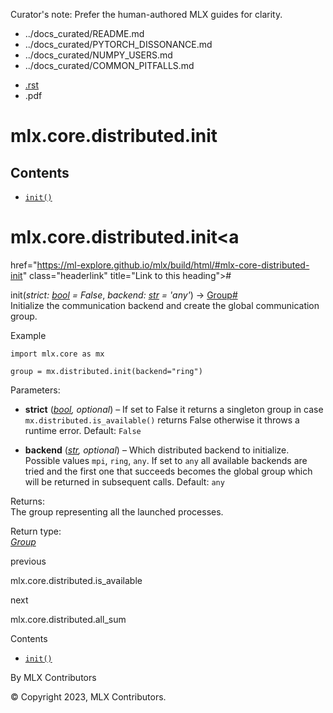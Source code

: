 Curator's note: Prefer the human-authored MLX guides for clarity.
- ../docs_curated/README.md
- ../docs_curated/PYTORCH_DISSONANCE.md
- ../docs_curated/NUMPY_USERS.md
- ../docs_curated/COMMON_PITFALLS.md


<div id="main-content" class="bd-main" role="main">

<div class="sbt-scroll-pixel-helper">

</div>

<div class="bd-content">

<div class="bd-article-container">

<div class="bd-header-article d-print-none">

<div class="header-article-items header-article__inner">

<div class="header-article-items__start">

<div class="header-article-item">

<span class="fa-solid fa-bars"></span>

</div>

</div>

<div class="header-article-items__end">

<div class="header-article-item">

<div class="article-header-buttons">

<a href="https://github.com/ml-explore/mlx"
class="btn btn-sm btn-source-repository-button"
data-bs-placement="bottom" data-bs-toggle="tooltip" target="_blank"
title="Source repository"><span class="btn__icon-container"> <em></em>
</span></a>

<div class="dropdown dropdown-download-buttons">

- <a
  href="https://ml-explore.github.io/mlx/build/html/_sources/python/_autosummary/mlx.core.distributed.init.rst"
  class="btn btn-sm btn-download-source-button dropdown-item"
  data-bs-placement="left" data-bs-toggle="tooltip" target="_blank"
  title="Download source file"><span class="btn__icon-container">
  <em></em> </span> <span class="btn__text-container">.rst</span></a>
- <span class="btn__icon-container"> </span>
  <span class="btn__text-container">.pdf</span>

</div>

<span class="btn__icon-container"> </span>

<span class="fa-solid fa-list"></span>

</div>

</div>

</div>

</div>

</div>

<div id="jb-print-docs-body" class="onlyprint">

# mlx.core.distributed.init

<div id="print-main-content">

<div id="jb-print-toc">

<div>

## Contents

</div>

- <a
  href="https://ml-explore.github.io/mlx/build/html/#mlx.core.distributed.init"
  class="reference internal nav-link"><span class="pre"><code
  class="docutils literal notranslate">init()</code></span></a>

</div>

</div>

</div>

<div id="searchbox">

</div>

<div id="mlx-core-distributed-init" class="section">

# mlx.core.distributed.init<a
href="https://ml-explore.github.io/mlx/build/html/#mlx-core-distributed-init"
class="headerlink" title="Link to this heading">#</a>

<span class="sig-name descname"><span class="pre">init</span></span><span class="sig-paren">(</span>*<span class="n"><span class="pre">strict</span></span><span class="p"><span class="pre">:</span></span><span class="w"> </span><span class="n"><a href="https://docs.python.org/3/library/functions.html#bool"
class="reference external" title="(in Python v3.13)"><span
class="pre">bool</span></a></span><span class="w"> </span><span class="o"><span class="pre">=</span></span><span class="w"> </span><span class="default_value"><span class="pre">False</span></span>*, *<span class="n"><span class="pre">backend</span></span><span class="p"><span class="pre">:</span></span><span class="w"> </span><span class="n"><a href="https://docs.python.org/3/library/stdtypes.html#str"
class="reference external" title="(in Python v3.13)"><span
class="pre">str</span></a></span><span class="w"> </span><span class="o"><span class="pre">=</span></span><span class="w"> </span><span class="default_value"><span class="pre">'any'</span></span>*<span class="sig-paren">)</span> <span class="sig-return"><span class="sig-return-icon">→</span> <span class="sig-return-typehint"><a
href="https://ml-explore.github.io/mlx/build/html/python/_autosummary/mlx.core.distributed.Group.html#mlx.core.distributed.Group"
class="reference internal" title="mlx.core.distributed.Group"><span
class="pre">Group</span></a></span></span><a
href="https://ml-explore.github.io/mlx/build/html/#mlx.core.distributed.init"
class="headerlink" title="Link to this definition">#</a>  
Initialize the communication backend and create the global communication
group.

Example

<div class="highlight-python notranslate">

<div class="highlight">

    import mlx.core as mx

    group = mx.distributed.init(backend="ring")

</div>

</div>

Parameters<span class="colon">:</span>  
- **strict**
  (<a href="https://docs.python.org/3/library/functions.html#bool"
  class="reference external" title="(in Python v3.13)"><em>bool</em></a>*,*
  *optional*) – If set to False it returns a singleton group in case
  <span class="pre">`mx.distributed.is_available()`</span> returns False
  otherwise it throws a runtime error. Default:
  <span class="pre">`False`</span>

- **backend**
  (<a href="https://docs.python.org/3/library/stdtypes.html#str"
  class="reference external" title="(in Python v3.13)"><em>str</em></a>*,*
  *optional*) – Which distributed backend to initialize. Possible values
  <span class="pre">`mpi`</span>, <span class="pre">`ring`</span>,
  <span class="pre">`any`</span>. If set to
  <span class="pre">`any`</span> all available backends are tried and
  the first one that succeeds becomes the global group which will be
  returned in subsequent calls. Default: <span class="pre">`any`</span>

Returns<span class="colon">:</span>  
The group representing all the launched processes.

Return type<span class="colon">:</span>  
<a
href="https://ml-explore.github.io/mlx/build/html/python/_autosummary/mlx.core.distributed.Group.html#mlx.core.distributed.Group"
class="reference internal"
title="mlx.core.distributed.Group"><em>Group</em></a>

</div>

<div class="prev-next-area">

<a
href="https://ml-explore.github.io/mlx/build/html/python/_autosummary/mlx.core.distributed.is_available.html"
class="left-prev" title="previous page"><em></em></a>

<div class="prev-next-info">

previous

mlx.core.distributed.is_available

</div>

<a
href="https://ml-explore.github.io/mlx/build/html/python/_autosummary/mlx.core.distributed.all_sum.html"
class="right-next" title="next page"></a>

<div class="prev-next-info">

next

mlx.core.distributed.all_sum

</div>

</div>

</div>

<div class="bd-sidebar-secondary bd-toc">

<div class="sidebar-secondary-items sidebar-secondary__inner">

<div class="sidebar-secondary-item">

<div class="page-toc tocsection onthispage">

Contents

</div>

- <a
  href="https://ml-explore.github.io/mlx/build/html/#mlx.core.distributed.init"
  class="reference internal nav-link"><span class="pre"><code
  class="docutils literal notranslate">init()</code></span></a>

</div>

</div>

</div>

</div>

<div class="bd-footer-content__inner container">

<div class="footer-item">

By MLX Contributors

</div>

<div class="footer-item">

© Copyright 2023, MLX Contributors.  

</div>

<div class="footer-item">

</div>

<div class="footer-item">

</div>

</div>

</div>
